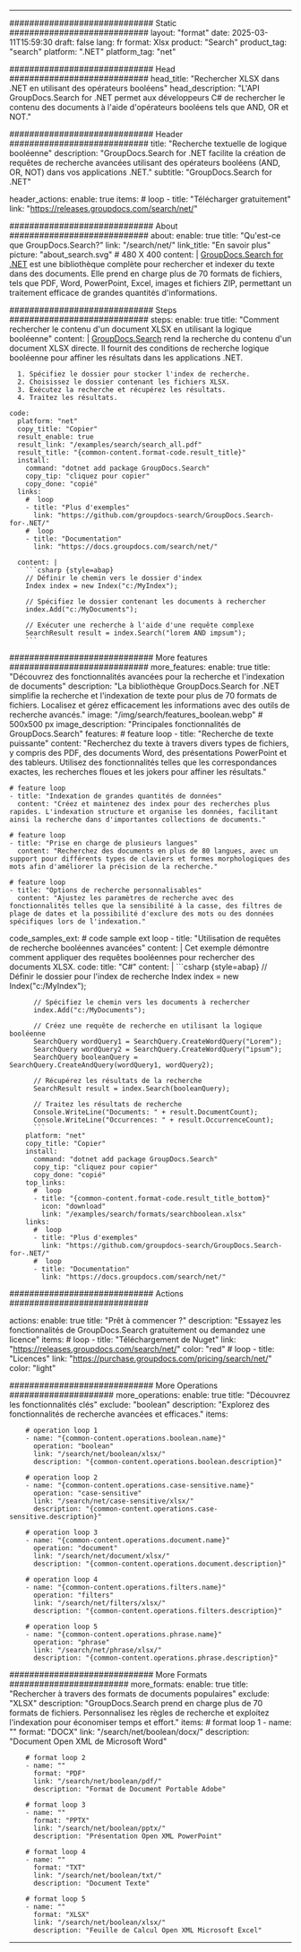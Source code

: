 
---
############################# Static ############################
layout: "format"
date:  2025-03-11T15:59:30
draft: false
lang: fr
format: Xlsx
product: "Search"
product_tag: "search"
platform: ".NET"
platform_tag: "net"

############################# Head ############################
head_title: "Rechercher XLSX dans .NET en utilisant des opérateurs booléens"
head_description: "L'API GroupDocs.Search for .NET permet aux développeurs C# de rechercher le contenu des documents à l'aide d'opérateurs booléens tels que AND, OR et NOT."

############################# Header ############################
title: "Recherche textuelle de logique booléenne" 
description: "GroupDocs.Search for .NET facilite la création de requêtes de recherche avancées utilisant des opérateurs booléens (AND, OR, NOT) dans vos applications .NET."
subtitle: "GroupDocs.Search for .NET" 

header_actions:
  enable: true
  items:
    #  loop
    - title: "Télécharger gratuitement"
      link: "https://releases.groupdocs.com/search/net/"
      
############################# About ############################
about:
    enable: true
    title: "Qu'est-ce que GroupDocs.Search?"
    link: "/search/net/"
    link_title: "En savoir plus"
    picture: "about_search.svg" # 480 X 400
    content: |
       [GroupDocs.Search for .NET](/search/net/) est une bibliothèque complète pour rechercher et indexer du texte dans des documents. Elle prend en charge plus de 70 formats de fichiers, tels que PDF, Word, PowerPoint, Excel, images et fichiers ZIP, permettant un traitement efficace de grandes quantités d'informations.

############################# Steps ############################
steps:
    enable: true
    title: "Comment rechercher le contenu d'un document XLSX en utilisant la logique booléenne"
    content: |
      [GroupDocs.Search](/search/net/) rend la recherche du contenu d'un document XLSX directe. Il fournit des conditions de recherche logique booléenne pour affiner les résultats dans les applications .NET.
      
      1. Spécifiez le dossier pour stocker l'index de recherche.
      2. Choisissez le dossier contenant les fichiers XLSX.
      3. Exécutez la recherche et récupérez les résultats.
      4. Traitez les résultats.
   
    code:
      platform: "net"
      copy_title: "Copier"
      result_enable: true
      result_link: "/examples/search/search_all.pdf"
      result_title: "{common-content.format-code.result_title}"
      install:
        command: "dotnet add package GroupDocs.Search"
        copy_tip: "cliquez pour copier"
        copy_done: "copié"
      links:
        #  loop
        - title: "Plus d'exemples"
          link: "https://github.com/groupdocs-search/GroupDocs.Search-for-.NET/"
        #  loop
        - title: "Documentation"
          link: "https://docs.groupdocs.com/search/net/"
          
      content: |
        ```csharp {style=abap}
        // Définir le chemin vers le dossier d'index
        Index index = new Index("c:/MyIndex");

        // Spécifiez le dossier contenant les documents à rechercher
        index.Add("c:/MyDocuments");

        // Exécuter une recherche à l'aide d'une requête complexe
        SearchResult result = index.Search("lorem AND impsum");
        ```            

############################# More features ############################
more_features:
  enable: true
  title: "Découvrez des fonctionnalités avancées pour la recherche et l'indexation de documents"
  description: "La bibliothèque GroupDocs.Search for .NET simplifie la recherche et l'indexation de texte pour plus de 70 formats de fichiers. Localisez et gérez efficacement les informations avec des outils de recherche avancés."
  image: "/img/search/features_boolean.webp" # 500x500 px
  image_description: "Principales fonctionnalités de GroupDocs.Search"
  features:
    # feature loop
    - title: "Recherche de texte puissante"
      content: "Recherchez du texte à travers divers types de fichiers, y compris des PDF, des documents Word, des présentations PowerPoint et des tableurs. Utilisez des fonctionnalités telles que les correspondances exactes, les recherches floues et les jokers pour affiner les résultats."

    # feature loop
    - title: "Indexation de grandes quantités de données"
      content: "Créez et maintenez des index pour des recherches plus rapides. L'indexation structure et organise les données, facilitant ainsi la recherche dans d'importantes collections de documents."

    # feature loop
    - title: "Prise en charge de plusieurs langues"
      content: "Recherchez des documents en plus de 80 langues, avec un support pour différents types de claviers et formes morphologiques des mots afin d'améliorer la précision de la recherche."

    # feature loop
    - title: "Options de recherche personnalisables"
      content: "Ajustez les paramètres de recherche avec des fonctionnalités telles que la sensibilité à la casse, des filtres de plage de dates et la possibilité d'exclure des mots ou des données spécifiques lors de l'indexation."
      
  code_samples_ext:
    # code sample ext loop
    - title: "Utilisation de requêtes de recherche booléennes avancées"
      content: |
        Cet exemple démontre comment appliquer des requêtes booléennes pour rechercher des documents XLSX.
      code:
        title: "C#"
        content: |
          ```csharp {style=abap}
          // Définir le dossier pour l'index de recherche
          Index index = new Index("c:/MyIndex");
              
          // Spécifiez le chemin vers les documents à rechercher
          index.Add("c:/MyDocuments");

          // Créez une requête de recherche en utilisant la logique booléenne
          SearchQuery wordQuery1 = SearchQuery.CreateWordQuery("Lorem");
          SearchQuery wordQuery2 = SearchQuery.CreateWordQuery("ipsum");
          SearchQuery booleanQuery = SearchQuery.CreateAndQuery(wordQuery1, wordQuery2);

          // Récupérez les résultats de la recherche
          SearchResult result = index.Search(booleanQuery);
          
          // Traitez les résultats de recherche
          Console.WriteLine("Documents: " + result.DocumentCount);
          Console.WriteLine("Occurrences: " + result.OccurrenceCount);
          ```
        platform: "net"
        copy_title: "Copier"
        install:
          command: "dotnet add package GroupDocs.Search"
          copy_tip: "cliquez pour copier"
          copy_done: "copié"
        top_links:
          #  loop
          - title: "{common-content.format-code.result_title_bottom}"
            icon: "download"
            link: "/examples/search/formats/searchboolean.xlsx"
        links:
          #  loop
          - title: "Plus d'exemples"
            link: "https://github.com/groupdocs-search/GroupDocs.Search-for-.NET/"
          #  loop
          - title: "Documentation"
            link: "https://docs.groupdocs.com/search/net/"
            

            


############################# Actions ############################

actions:
  enable: true
  title: "Prêt à commencer ?"
  description: "Essayez les fonctionnalités de GroupDocs.Search gratuitement ou demandez une licence"
  items:
    #  loop
    - title: "Téléchargement de Nuget"
      link: "https://releases.groupdocs.com/search/net/"
      color: "red"
        #  loop
    - title: "Licences"
      link: "https://purchase.groupdocs.com/pricing/search/net/"
      color: "light"


############################# More Operations #####################
more_operations:
    enable: true
    title: "Découvrez les fonctionnalités clés"
    exclude: "boolean"
    description: "Explorez des fonctionnalités de recherche avancées et efficaces."
    items: 
          
        # operation loop 1
        - name: "{common-content.operations.boolean.name}"
          operation: "boolean"
          link: "/search/net/boolean/xlsx/"
          description: "{common-content.operations.boolean.description}"

        # operation loop 2
        - name: "{common-content.operations.case-sensitive.name}"
          operation: "case-sensitive"
          link: "/search/net/case-sensitive/xlsx/"
          description: "{common-content.operations.case-sensitive.description}"

        # operation loop 3
        - name: "{common-content.operations.document.name}"
          operation: "document"
          link: "/search/net/document/xlsx/"
          description: "{common-content.operations.document.description}"

        # operation loop 4
        - name: "{common-content.operations.filters.name}"
          operation: "filters"
          link: "/search/net/filters/xlsx/"
          description: "{common-content.operations.filters.description}"

        # operation loop 5
        - name: "{common-content.operations.phrase.name}"
          operation: "phrase"
          link: "/search/net/phrase/xlsx/"
          description: "{common-content.operations.phrase.description}"
          
        
          
############################# More Formats ########################
more_formats:
    enable: true
    title: "Rechercher à travers des formats de documents populaires"
    exclude: "XLSX"
    description: "GroupDocs.Search prend en charge plus de 70 formats de fichiers. Personnalisez les règles de recherche et exploitez l'indexation pour économiser temps et effort."
    items: 
        # format loop 1
        - name: ""
          format: "DOCX"
          link: "/search/net/boolean/docx/"
          description: "Document Open XML de Microsoft Word"
          
        # format loop 2
        - name: ""
          format: "PDF"
          link: "/search/net/boolean/pdf/"
          description: "Format de Document Portable Adobe"
          
        # format loop 3
        - name: ""
          format: "PPTX"
          link: "/search/net/boolean/pptx/"
          description: "Présentation Open XML PowerPoint"

        # format loop 4
        - name: ""
          format: "TXT"
          link: "/search/net/boolean/txt/"
          description: "Document Texte"
          
        # format loop 5
        - name: ""
          format: "XLSX"
          link: "/search/net/boolean/xlsx/"
          description: "Feuille de Calcul Open XML Microsoft Excel"
  

---